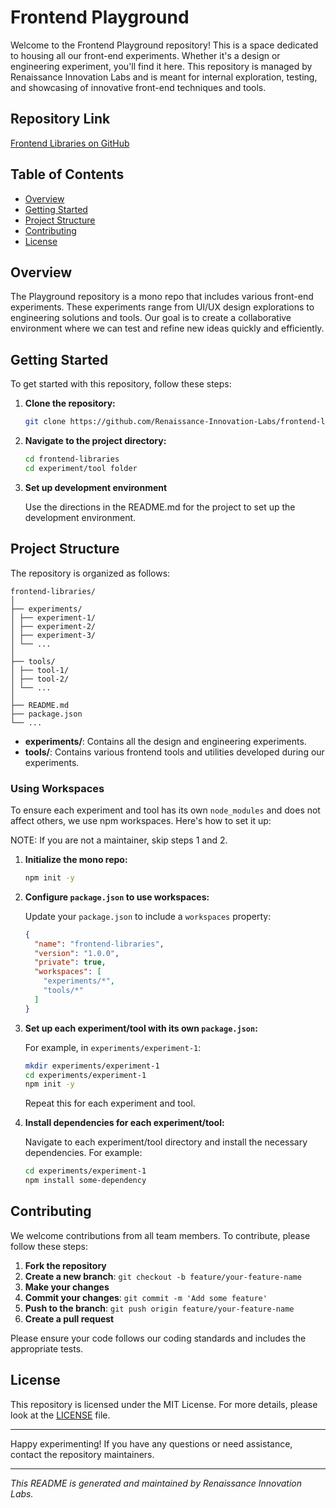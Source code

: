 # Frontend Playground

Welcome to the Frontend Playground repository! This is a space dedicated to housing all our front-end experiments. Whether it's a design or engineering experiment, you'll find it here. This repository is managed by Renaissance Innovation Labs and is meant for internal exploration, testing, and showcasing of innovative front-end techniques and tools.

## Repository Link

[Frontend Libraries on GitHub](https://github.com/Renaissance-Innovation-Labs/frontend-libraries)

## Table of Contents

- [Overview](#overview)
- [Getting Started](#getting-started)
- [Project Structure](#project-structure)
- [Contributing](#contributing)
- [License](#license)

## Overview

The Playground repository is a mono repo that includes various front-end experiments. These experiments range from UI/UX design explorations to engineering solutions and tools. Our goal is to create a collaborative environment where we can test and refine new ideas quickly and efficiently.

## Getting Started

To get started with this repository, follow these steps:

1. **Clone the repository:**

    ```bash
    git clone https://github.com/Renaissance-Innovation-Labs/frontend-libraries.git
    ```

2. **Navigate to the project directory:**

    ```bash
    cd frontend-libraries
    cd experiment/tool folder
    ```
3. **Set up development environment**
   
   Use the directions in the README.md for the project to set up the development environment.

## Project Structure

The repository is organized as follows:

```
frontend-libraries/
│
├── experiments/
│ ├── experiment-1/
│ ├── experiment-2/
│ ├── experiment-3/
│ └── ...
│
├── tools/
│ ├── tool-1/
│ ├── tool-2/
│ └── ...
│
├── README.md
├── package.json
└── ...
```


- **experiments/**: Contains all the design and engineering experiments.
- **tools/**: Contains various frontend tools and utilities developed during our experiments.

### Using Workspaces

To ensure each experiment and tool has its own `node_modules` and does not affect others, we use npm workspaces. Here's how to set it up:

NOTE: If you are not a maintainer, skip steps 1 and 2.

1. **Initialize the mono repo:**

    ```bash
    npm init -y
    ```

2. **Configure `package.json` to use workspaces:**

    Update your `package.json` to include a `workspaces` property:

    ```json
    {
      "name": "frontend-libraries",
      "version": "1.0.0",
      "private": true,
      "workspaces": [
        "experiments/*",
        "tools/*"
      ]
    }
    ```

3. **Set up each experiment/tool with its own `package.json`:**

    For example, in `experiments/experiment-1`:

    ```bash
    mkdir experiments/experiment-1
    cd experiments/experiment-1
    npm init -y
    ```

    Repeat this for each experiment and tool.

4. **Install dependencies for each experiment/tool:**

    Navigate to each experiment/tool directory and install the necessary dependencies. For example:

    ```bash
    cd experiments/experiment-1
    npm install some-dependency
    ```

## Contributing

We welcome contributions from all team members. To contribute, please follow these steps:

1. **Fork the repository**
2. **Create a new branch**: `git checkout -b feature/your-feature-name`
3. **Make your changes**
4. **Commit your changes**: `git commit -m 'Add some feature'`
5. **Push to the branch**: `git push origin feature/your-feature-name`
6. **Create a pull request**

Please ensure your code follows our coding standards and includes the appropriate tests.

## License

This repository is licensed under the MIT License. For more details, please look at the [LICENSE](LICENSE) file.

---

Happy experimenting! If you have any questions or need assistance, contact the repository maintainers.

---

_This README is generated and maintained by Renaissance Innovation Labs._
